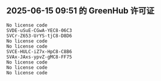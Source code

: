 ## 2025-06-15 09:51 的 GreenHub 许可证
```
No license code
SVDE-uSuE-CGwA-YEC8-06C3
SVCr-Z653-UrYS-tjC8-D8D6
No license code
No license code
SVCE-HULC-iZ7x-HpC8-C8B6
SVAx-JAxs-ypvZ-gMC8-FF75
No license code
No license code
No license code
```
